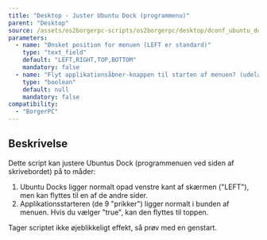 ```yaml
---
title: "Desktop - Juster Ubuntu Dock (programmenu)"
parent: "Desktop"
source: /assets/os2borgerpc-scripts/os2borgerpc/desktop/dconf_ubuntu_dock_adjust.sh
parameters:
  - name: "Ønsket position for menuen (LEFT er standard)"
    type: "text_field"
    default: "LEFT,RIGHT,TOP,BOTTOM"
    mandatory: false
  - name: "Flyt applikationsåbner-knappen til starten af menuen? (udeladt hak er standard)"
    type: "boolean"
    default: null
    mandatory: false
compatibility:
  - "BorgerPC"
---
```


## Beskrivelse
Dette script kan justere Ubuntus Dock (programmenuen ved siden af skrivebordet) på to måder:

1. Ubuntu Docks ligger normalt opad venstre kant af skærmen ("LEFT"), men kan flyttes til en af de andre sider.
2. Applikationsstarteren (de 9 "prikker") ligger normalt i bunden af menuen. Hvis du vælger "true", kan den flyttes til toppen.

Tager scriptet ikke øjeblikkeligt effekt, så prøv med en genstart.